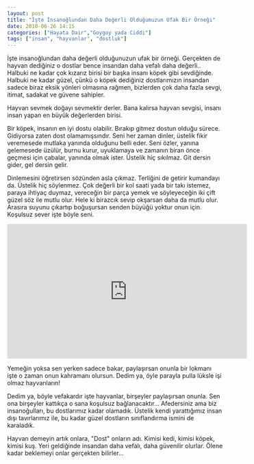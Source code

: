 ```yaml
---
layout: post
title: "İşte İnsanoğlundan Daha Değerli Olduğumuzun Ufak Bir Örneği"
date: 2010-06-26 14:15
categories: ["Hayata Dair","Goygoy yada Ciddi"]
tags: ["insan", "hayvanlar", "dostluk"]
---
```


İşte insanoğlundan daha değerli olduğunuzun ufak bir örneği. Gerçekten de hayvan dediğiniz o dostlar bence insandan daha vefalı daha değerli.. Halbuki ne kadar çok kızarız birisi bir başka insanı köpek gibi sevdiğinde. Halbuki ne kadar güzel, çünkü o köpek dediğiniz dostlarımızın insandan sadece biraz eksik yönleri olmasına rağmen, bizlerden çok daha fazla sevgi, itimat, sadakat ve güvene sahipler.

Hayvan sevmek doğayı sevmektir derler. Bana kalırsa hayvan sevgisi, insanı insan yapan en büyük değerlerden birisi.

Bir köpek, insanın en iyi dostu olabilir. Bırakıp gitmez dostun olduğu sürece. Gidiyorsa zaten dost olamamışsındır. Seni her zaman dinler, üstelik fikir veremesede mutlaka yanında olduğunu belli eder. Seni özler, yanına gelemesede üzülür, burnu kurur, uyuklamaya ve zamanın biran önce geçmesi için çabalar, yanında olmak ister. Üstelik hiç sıkılmaz. Git dersin gider, gel dersin gelir.

Dinlemesini öğretirsen sözünden asla çıkmaz. Terliğini de getirir kumandayı da. Üstelik hiç söylenmez. Çok değerli bir kol saati yada bir takı istemez, paraya ihtiyaç duymaz, vereceğin bir parça yemek ve söyleyeceğin iki çift güzel söz ile mutlu olur. Hele ki birazcık sevip okşarsan daha da mutlu olur. Arasıra suyunu çıkartıp boğuşursan senden büyüğü yoktur onun için. Koşulsuz sever işte böyle seni.

<p style="text-align: center;"><iframe src="https://www.youtube.com/embed/yvkiAoFWilg?rel=0&amp;showinfo=0" width="560" height="315" frameborder="0" allowfullscreen="allowfullscreen"></iframe></p>

Yemeğin yoksa sen yerken sadece bakar, paylaşırsan onunla bir lokmanı işte o zaman onun kahramanı olursun. Dedim ya, öyle parayla pulla lüksle işi olmaz hayvanların!

Dedim ya, böyle vefakardır işte hayvanlar, birşeyler paylaşırsan onunla. Sen ona birşeyler kattıkça o sana koşulsuz bağlanacaktır... Afedersiniz ama biz insanoğulları, bu dostlarımız kadar olamadık. Üstelik kendi yarattığımız insan dışı tavırlarımız ile, bu kadar güzel dostların sınıflandırma ismini de karaladık.

Hayvan demeyin artık onlara, "Dost" onların adı. Kimisi kedi, kimisi köpek, kimisi kuş. Yeri geldiğinde insandan daha vefalı, daha güvenilir olurlar. Ölene kadar beklemeyi onlar gerçekten bilirler...
    